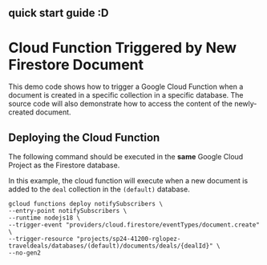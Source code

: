 ## quick start guide :D

# Cloud Function Triggered by New Firestore Document
This demo code shows how to trigger a Google Cloud Function when a document is created in a specific collection in a specific database. The source code will also demonstrate how to access the content of the newly-created document.

## Deploying the Cloud Function
The following command should be executed in the **same** Google Cloud Project as the Firestore database.

In this example, the cloud function will execute when a new document is added to the `deal` collection in the `(default)` database.

```
gcloud functions deploy notifySubscribers \
--entry-point notifySubscribers \
--runtime nodejs18 \
--trigger-event "providers/cloud.firestore/eventTypes/document.create" \
--trigger-resource "projects/sp24-41200-rglopez-traveldeals/databases/(default)/documents/deals/{dealId}" \
--no-gen2
```